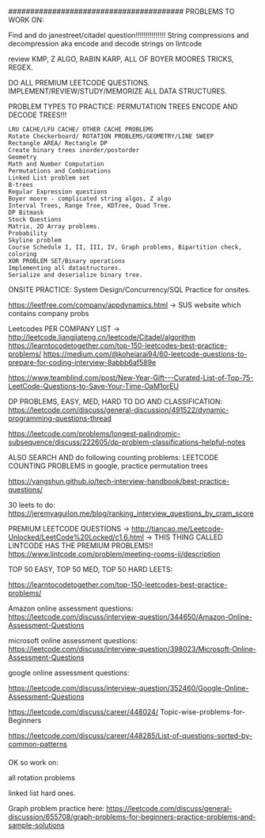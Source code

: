 ########################################
PROBLEMS TO WORK ON: 


Find and do janestreet/citadel question!!!!!!!!!!!!!!!
    String compressions and decompression 
    aka 
    encode and decode strings on lintcode


review KMP, Z ALGO, RABIN KARP, ALL OF BOYER MOORES TRICKS, REGEX. 


DO ALL PREMIUM LEETCODE QUESTIONS.  
IMPLEMENT/REVIEW/STUDY/MEMORIZE ALL DATA STRUCTURES. 


PROBLEM TYPES TO PRACTICE: 
    PERMUTATION TREES
    ENCODE AND DECODE TREES!!!

    LRU CACHE/LFU CACHE/ OTHER CACHE PROBLEMS
    Rotate Checkerboard/ ROTATION PROBLEMS/GEOMETRY/LINE SWEEP
    Rectangle AREA/ Rectangle DP
    Create binary trees inorder/postorder
    Geometry
    Math and Number Computation
    Permutations and Combinations
    Linked List problem set
    B-trees
    Regular Expression questions
    Boyer moore - complicated string algos, Z algo
    Interval Trees, Range Tree, KDTree, Quad Tree. 
    DP Bitmask
    Stock Questions
    Matrix, 2D Array problems. 
    Probability
    Skyline problem
    Course Schedule I, II, III, IV, Graph problems, Bipartition check, coloring
    XOR PROBLEM SET/Binary operations
    Implementing all datastructures. 
    Serialize and deserialize binary tree.

ONSITE PRACTICE: 
    System Design/Concurrency/SQL Practice for onsites. 


https://leetfree.com/company/appdynamics.html -> SUS website which contains company probs

Leetcodes PER COMPANY LIST -> http://leetcode.liangjiateng.cn/leetcode/Citadel/algorithm
https://learntocodetogether.com/top-150-leetcodes-best-practice-problems/
https://medium.com/@koheiarai94/60-leetcode-questions-to-prepare-for-coding-interview-8abbb6af589e

https://www.teamblind.com/post/New-Year-Gift---Curated-List-of-Top-75-LeetCode-Questions-to-Save-Your-Time-OaM1orEU

DP PROBLEMS, EASY, MED, HARD TO DO AND CLASSIFICATION:
https://leetcode.com/discuss/general-discussion/491522/dynamic-programming-questions-thread

https://leetcode.com/problems/longest-palindromic-subsequence/discuss/222605/dp-problem-classifications-helpful-notes


ALSO SEARCH AND do following counting problems:
LEETCODE COUNTING PROBLEMS in google, practice permutation trees


https://yangshun.github.io/tech-interview-handbook/best-practice-questions/


30 leets to do: 
https://jeremyaguilon.me/blog/ranking_interview_questions_by_cram_score


PREMIUM LEETCODE QUESTIONS -> http://tiancao.me/Leetcode-Unlocked/LeetCode%20Locked/c1.6.html
-> THIS THING CALLED LINTCODE HAS THE PREMIUM PROBLEMS!!
https://www.lintcode.com/problem/meeting-rooms-ii/description




TOP 50 EASY, TOP 50 MED, TOP 50 HARD LEETS:

https://learntocodetogether.com/top-150-leetcodes-best-practice-problems/

Amazon online assessment questions:
https://leetcode.com/discuss/interview-question/344650/Amazon-Online-Assessment-Questions

microsoft online assessment questions:
https://leetcode.com/discuss/interview-question/398023/Microsoft-Online-Assessment-Questions

google online assessment questions:

https://leetcode.com/discuss/interview-question/352460/Google-Online-Assessment-Questions


https://leetcode.com/discuss/career/448024/
Topic-wise-problems-for-Beginners

https://leetcode.com/discuss/career/448285/List-of-questions-sorted-by-common-patterns

####

OK so
work on:


all rotation problems

linked list hard ones. 


Graph problem practice here:
https://leetcode.com/discuss/general-discussion/655708/graph-problems-for-beginners-practice-problems-and-sample-solutions

